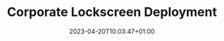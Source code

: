 ---
title: "Corporate Lockscreen Deployment"
description: 
date: 2023-04-20T10:03:47+01:00
image: 
math: 
license: 
hidden: false
comments: true
draft: true
---